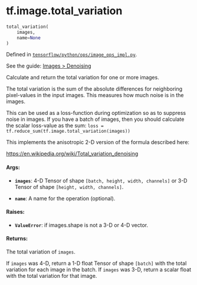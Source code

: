 <div itemscope itemtype="http://developers.google.com/ReferenceObject">
<meta itemprop="name" content="tf.image.total_variation" />
</div>

# tf.image.total_variation

``` python
total_variation(
    images,
    name=None
)
```



Defined in [`tensorflow/python/ops/image_ops_impl.py`](https://www.tensorflow.org/code/tensorflow/python/ops/image_ops_impl.py).

See the guide: [Images > Denoising](../../../../api_guides/python/image.md#Denoising)

Calculate and return the total variation for one or more images.

The total variation is the sum of the absolute differences for neighboring
pixel-values in the input images. This measures how much noise is in the
images.

This can be used as a loss-function during optimization so as to suppress
noise in images. If you have a batch of images, then you should calculate
the scalar loss-value as the sum:
`loss = tf.reduce_sum(tf.image.total_variation(images))`

This implements the anisotropic 2-D version of the formula described here:

https://en.wikipedia.org/wiki/Total_variation_denoising

#### Args:

* <b>`images`</b>: 4-D Tensor of shape `[batch, height, width, channels]` or
          3-D Tensor of shape `[height, width, channels]`.

* <b>`name`</b>: A name for the operation (optional).


#### Raises:

* <b>`ValueError`</b>: if images.shape is not a 3-D or 4-D vector.


#### Returns:

The total variation of `images`.

If `images` was 4-D, return a 1-D float Tensor of shape `[batch]` with the
total variation for each image in the batch.
If `images` was 3-D, return a scalar float with the total variation for
that image.